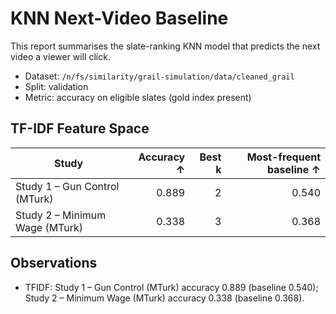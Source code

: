 # KNN Next-Video Baseline

This report summarises the slate-ranking KNN model that predicts the next video a viewer will click.

- Dataset: `/n/fs/similarity/grail-simulation/data/cleaned_grail`
- Split: validation
- Metric: accuracy on eligible slates (gold index present)

## TF-IDF Feature Space

| Study | Accuracy ↑ | Best k | Most-frequent baseline ↑ |
| --- | ---: | ---: | ---: |
| Study 1 – Gun Control (MTurk) | 0.889 | 2 | 0.540 |
| Study 2 – Minimum Wage (MTurk) | 0.338 | 3 | 0.368 |

## Observations

- TFIDF: Study 1 – Gun Control (MTurk) accuracy 0.889 (baseline 0.540); Study 2 – Minimum Wage (MTurk) accuracy 0.338 (baseline 0.368).
